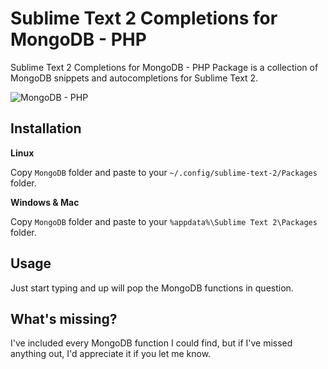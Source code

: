 # Sublime Text 2 Completions for MongoDB - PHP

Sublime Text 2 Completions for MongoDB - PHP Package is a collection of MongoDB snippets and autocompletions for Sublime Text 2.

![MongoDB - PHP](https://dl.dropbox.com/u/83581209/uzaklab/img/MongoDB%20-%20PHP%20for%20Sublime%20Text%202/Preview.jpg)

## Installation

**Linux**

Copy `MongoDB` folder and paste to your `~/.config/sublime-text-2/Packages` folder.

**Windows & Mac**

Copy `MongoDB` folder and paste to your `%appdata%\Sublime Text 2\Packages` folder.

## Usage

Just start typing and up will pop the MongoDB functions in question.

## What's missing?

I've included every MongoDB function I could find, but if I've missed anything out, I'd appreciate it if you let me know.